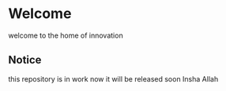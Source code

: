 # Welcome
welcome to the home of innovation
## Notice
this repository is in work now it will be released soon Insha Allah

